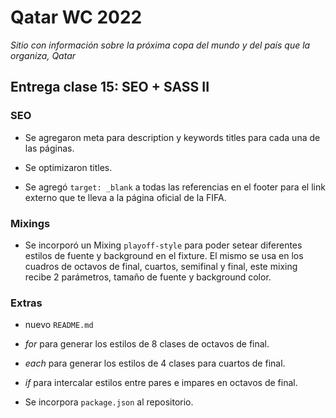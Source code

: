 # Qatar WC 2022

_Sitio con información sobre la próxima copa del mundo y del país que la organiza, Qatar_

## Entrega clase 15: SEO + SASS II

### SEO

* Se agregaron meta para description y keywords titles para cada una de las páginas.

* Se optimizaron titles.

* Se agregó ``target: _blank`` a todas las referencias en el footer para el link externo que te lleva a la página oficial de la FIFA.

### Mixings

* Se incorporó un Mixing ``playoff-style`` para poder setear diferentes estilos de fuente y background en el fixture. El mismo se usa en los cuadros de octavos de final, cuartos, semifinal y final, este mixing recibe 2 parámetros, tamaño de fuente y background color.

### Extras

* nuevo ``README.md`` 

* _for_ para generar los estilos de 8 clases de octavos de final.

* _each_ para generar los estilos de 4 clases para cuartos de final.

* _if_ para intercalar estilos entre pares e impares en octavos de final.

* Se incorpora ``package.json`` al repositorio.